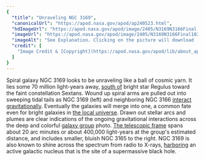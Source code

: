 ```yaml
---
{
  "title": "Unraveling NGC 3169",
  "canonicalUrl": "https://apod.nasa.gov/apod/ap240523.html",
  "hdImageUrl": "https://apod.nasa.gov/apod/image/2405/N3169N3166Final.jpg",
  "imageUrl": "https://apod.nasa.gov/apod/image/2405/N3169N3166Final1024.jpg",
  "imageAlt": "See Explanation. Clicking on the picture will download  the highest resolution version available.",
  "credit": [
    "Image Credit & [Copyright](https://apod.nasa.gov/apod/lib/about_apod.html#srapply): [Christophe Vergnes](https://www.astrobin.com/users/Chris.V/), [Aziz Kaeouach](https://www.astrobin.com/users/aziz5200/)"
  ]
}
---
```


Spiral galaxy NGC 3169 looks to be unraveling like a ball of cosmic yarn. It lies some 70 million light-years away, [south of](http://www.eso.org/public/videos/eso1114a/) bright star Regulus toward the faint constellation Sextans. Wound up spiral arms are pulled out into sweeping tidal tails as NGC 3169 (left) and neighboring NGC 3166 [interact gravitationally](https://noirlab.edu/public/images/noao-ngc3166/). Eventually the galaxies will merge into one, a common fate even for bright galaxies in [the local universe](https://apod.nasa.gov/apod/ap120604.html). Drawn out stellar arcs and plumes are clear indications of the ongoing gravitational interactions across the deep and colorful [galaxy group](http://www.atlasoftheuniverse.com/galgrps/leoii.html) photo. [The telescopic frame](https://www.astrobin.com/ai8tao/) spans about 20 arc minutes or about 400,000 light-years at the group's estimated distance, and includes smaller, bluish NGC 3165 to the right. NGC 3169 is also known to shine across the spectrum from radio to X-rays, [harboring](http://arxiv.org/abs/0801.4382) an active galactic nucleus that is the site of a supermassive black hole.
